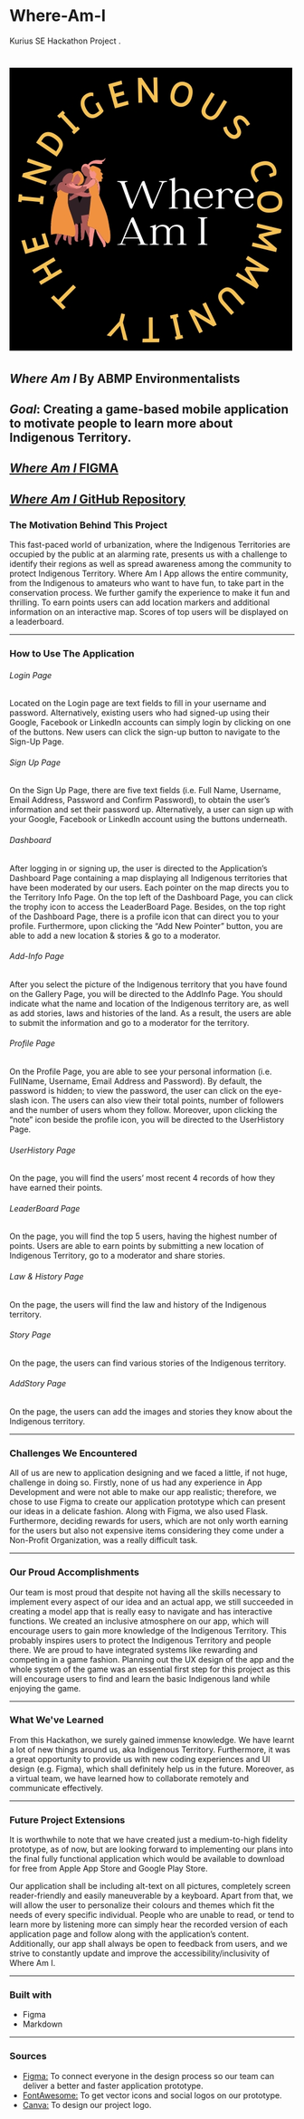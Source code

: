 # Where-Am-I
Kurius SE Hackathon Project .

# ![Logo](https://github.com/ABMP-E/Where-Am-I/blob/main/assets/logo.jpg)
## __*Where Am I* By ABMP Environmentalists__

## *Goal*: Creating a game-based mobile application to motivate people to learn more about Indigenous Territory.
## [*Where Am I* FIGMA](https://www.figma.com/proto/VmjRdtVU0Ygs2LAPKssmtX/Kurius-Hack-Prototype?node-id=18%3A6&scaling=scale-down&page-id=0%3A1&starting-point-node-id=18%3A6)
## [*Where Am I* GitHub Repository](https://github.com/ABMP-E/Where-Am-I)

### The Motivation Behind This Project

This fast-paced world of urbanization, where the Indigenous Territories are occupied by the public at an alarming rate, presents us with a challenge to identify their regions as well as spread awareness among the community to protect Indigenous Territory. Where Am I App allows the entire community, from the Indigenous to amateurs who want to have fun, to take part in the conservation process. We further gamify the experience to make it fun and thrilling. To earn points users can add location markers and additional information on an interactive map. Scores of top users will be displayed on a leaderboard.   

___

### How to Use The Application

###### Login Page
Located on the Login page are text fields to fill in your username and password. Alternatively, existing users who had signed-up using their Google, Facebook or LinkedIn accounts can simply login by clicking on one of the buttons. New users can click the sign-up button to navigate to the Sign-Up Page. 

###### Sign Up Page
On the Sign Up Page, there are five text fields (i.e. Full Name, Username, Email Address, Password and Confirm Password), to obtain the user’s information and set their password up. Alternatively, a user can sign up with your Google, Facebook or LinkedIn account using the buttons underneath. 

###### Dashboard
After logging in or signing up, the user is directed to the Application’s Dashboard Page containing a map displaying all Indigenous territories that have been moderated by our users. Each pointer on the map directs you to the Territory Info Page. On the top left of the Dashboard Page, you can click the trophy icon to access the LeaderBoard Page. Besides, on the top right of the Dashboard Page, there is a profile icon that can direct you to your profile. Furthermore, upon clicking the “Add New Pointer” button, you are able to add a new location & stories & go to a moderator.

###### Add-Info Page
After you select the picture of the Indigenous territory that you have found on the Gallery Page, you will be directed to the AddInfo Page. You should indicate what the name and location of the Indigenous territory are, as well as add stories, laws and histories of the land. As a result, the users are able to submit the information and go to a moderator for the territory. 

###### Profile Page
On the Profile Page, you are able to see your personal information (i.e. FullName, Username, Email Address and Password). By default, the password is hidden; to view the password, the user can click on the eye-slash icon. The users can also view their total points, number of followers and the number of users whom they follow. Moreover, upon clicking the “note” icon beside the profile icon, you will be directed to the UserHistory Page. 

###### UserHistory Page
On the page, you will find the users’ most recent 4 records of how they have earned their points. 

###### LeaderBoard Page
On the page, you will find the top 5 users, having the highest number of points. Users are able to earn points by submitting a new location of Indigenous Territory, go to a moderator and share stories.  

###### Law & History Page
On the page, the users will find the law and history of the Indigenous territory. 

###### Story Page
On the page, the users can find various stories of the Indigenous territory. 

###### AddStory Page
On the page, the users can add the images and stories they know about the Indigenous territory. 


___

### Challenges We Encountered

All of us are new to application designing and we faced a little, if not huge, challenge in doing so. Firstly, none of us had any experience in App Development and were not able to make our app realistic; therefore, we chose to use Figma to create our application prototype which can present our ideas in a delicate fashion. Along with Figma, we also used Flask. Furthermore, deciding rewards for users, which are not only worth earning for the users but also not expensive items considering they come under a Non-Profit Organization, was a really difficult task.

___

### Our Proud Accomplishments

Our team is most proud that despite not having all the skills necessary to implement every aspect of our idea and an actual app, we still succeeded in creating a model app that is really easy to navigate and has interactive functions. We created an inclusive atmosphere on our app, which will encourage users to gain more knowledge of the Indigenous Territory. This probably inspires users to protect the Indigenous Territory and people there. We are proud to have integrated systems like rewarding and competing in a game fashion. Planning out the UX design of the app and the whole system of the game was an essential first step for this project as this will encourage users to find and learn the basic Indigenous land while enjoying the game.

___

### What We've Learned

From this Hackathon, we surely gained immense knowledge. We have learnt a lot of new things around us, aka Indigenous Territory. Furthermore, it was a great opportunity to provide us with new coding experiences and UI design (e.g. Figma), which shall definitely help us in the future. Moreover, as a virtual team, we have learned how to collaborate remotely and communicate effectively.

___

### Future Project Extensions

It is worthwhile to note that we have created just a medium-to-high fidelity prototype, as of now, but are looking forward to implementing our plans into the final fully functional application which would be available to download for free from Apple App Store and Google Play Store. 

Our application shall be including alt-text on all pictures, completely screen reader-friendly and easily maneuverable by a keyboard. Apart from that, we will allow the user to personalize their colours and themes which fit the needs of every specific individual. People who are unable to read, or tend to learn more by listening more can simply hear the recorded version of each application page and follow along with the application’s content. Additionally, our app shall always be open to feedback from users, and we strive to constantly update and improve the accessibility/inclusivity of Where Am I.

___

### Built with
- Figma
- Markdown

___

### Sources
* [Figma:](https://www.figma.com/)
    To connect everyone in the design process so our team can deliver a better and faster application prototype.
* [FontAwesome:](https://fontawesome.com/)
    To get vector icons and social logos on our prototype.
* [Canva:](https://www.canva.com/)
    To design our project logo.
